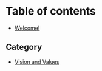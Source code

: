 # Table of contents

* [Welcome!](README.md)

## Category

* [Vision and Values](category/vision-and-values.md)
